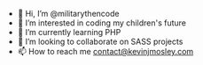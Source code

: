 - 👋 Hi, I’m @militarythencode
- 👀 I’m interested in coding my children's future
- 🌱 I’m currently learning PHP
- 💞️ I’m looking to collaborate on SASS projects
- 📫 How to reach me contact@kevinjmosley.com

<!---
militarythencode/militarythencode is a ✨ special ✨ repository because its `README.md` (this file) appears on your GitHub profile.
You can click the Preview link to take a look at your changes.
--->
